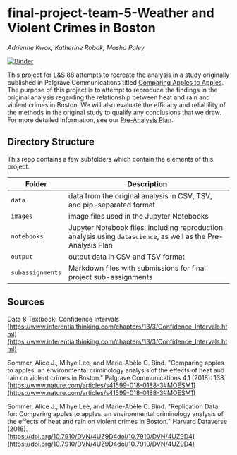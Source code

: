 # final-project-team-5-Weather and Violent Crimes in Boston
_Adrienne Kwok, Katherine Robak, Masha Paley_

[![Binder](https://mybinder.org/badge_logo.svg)](https://mybinder.org/v2/gh/ls88-openscienceconnector/final-project-team-5/master)

This project for L&S 88 attempts to recreate the analysis in a study originally published in Palgrave Communications titled [Comparing Apples to Apples](https://www.nature.com/articles/s41599-018-0188-3#Tab1). The purpose of this project is to attempt to reproduce the findings in the original analysis regarding the relationship between heat and rain and violent crimes in Boston. We will also evaluate the efficacy and reliability of the methods in the original study to qualify any conclusions that we draw. For more detailed information, see our [Pre-Analysis Plan](notebooks/pre-analysis-plan.ipynb).

## Directory Structure

This repo contains a few subfolders which contain the elements of this project.

| Folder | Description |
|-----|-----|
| `data`  | data from the original analysis in CSV, TSV, and pip-separated format  |
| `images`  | image files used in the Jupyter Notebooks  |
| `notebooks`  | Jupyter Notebook files, including reproduction analysis using `datascience`, as well as the Pre-Analysis Plan  |
| `output`  | output data in CSV and TSV format  |
| `subassignments`  | Markdown files with submissions for final project sub-assignments  |


## Sources

Data 8 Textbook: Confidence Intervals  <br/>
[https://www.inferentialthinking.com/chapters/13/3/Confidence_Intervals.html](https://www.inferentialthinking.com/chapters/13/3/Confidence_Intervals.html)

Sommer, Alice J., Mihye Lee, and Marie-Abèle C. Bind. "Comparing apples to apples: an environmental criminology analysis of the effects of heat and rain on violent crimes in Boston." Palgrave Communications 4.1 (2018): 138. [https://www.nature.com/articles/s41599-018-0188-3#MOESM1](https://www.nature.com/articles/s41599-018-0188-3#MOESM1)

Sommer, Alice J., Mihye Lee, and Marie-Abèle C. Bind. "Replication Data for: Comparing apples to apples: an environmental criminology analysis of the effects of heat and rain on violent crimes in Boston." Harvard Dataverse (2018). <br/> [https://doi.org/10.7910/DVN/4UZ9D4doi/10.7910/DVN/4UZ9D4](https://doi.org/10.7910/DVN/4UZ9D4doi/10.7910/DVN/4UZ9D4)
